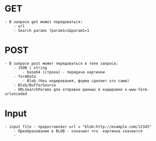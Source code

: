 # GET
    - В запросе get может передоваться:
        - url
        - Search params ?param1=1&param1=1
    
# POST
    - В запросе post может передоваться в теле запроса:
        - JSON | string
            - base64 (строка) - передача картинки
        - formData
            - Blob (без кодирования, форма сделает это сама)
        - Blob/BufferSource
        - URLSearchParams для отправки данных в кодировке x-www-form-urlencoded

# Input 
    - input file - предоставляет url = "blob:http://example.com/12345"
        - Преобразование в BLOB - означает что  картинка скачается
        - 